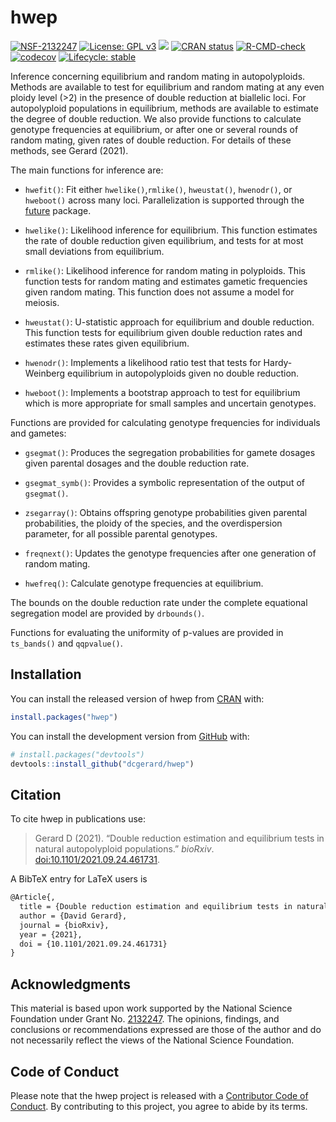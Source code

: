 
<!-- README.md is generated from README.Rmd. Please edit that file -->

# hwep

<!-- badges: start -->

[![NSF-2132247](https://img.shields.io/badge/NSF-2132247-blue.svg)](https://nsf.gov/awardsearch/showAward?AWD_ID=2132247)
[![License: GPL
v3](https://img.shields.io/badge/License-GPL%20v3-blue.svg)](https://www.gnu.org/licenses/gpl-3.0)
[![](http://cranlogs.r-pkg.org/badges/grand-total/hwep)](https://cran.r-project.org/package=hwep)
[![CRAN
status](https://www.r-pkg.org/badges/version/hwep)](https://CRAN.R-project.org/package=hwep)
[![R-CMD-check](https://github.com/dcgerard/hwep/workflows/R-CMD-check/badge.svg)](https://github.com/dcgerard/hwep/actions)
[![codecov](https://codecov.io/gh/dcgerard/hwep/branch/main/graph/badge.svg?token=X6QJRSQBXQ)](https://codecov.io/gh/dcgerard/hwep)
[![Lifecycle:
stable](https://img.shields.io/badge/lifecycle-stable-brightgreen.svg)](https://lifecycle.r-lib.org/articles/stages.html#stable)
<!-- badges: end -->

Inference concerning equilibrium and random mating in autopolyploids.
Methods are available to test for equilibrium and random mating at any
even ploidy level (>2) in the presence of double reduction at biallelic
loci. For autopolyploid populations in equilibrium, methods are
available to estimate the degree of double reduction. We also provide
functions to calculate genotype frequencies at equilibrium, or after one
or several rounds of random mating, given rates of double reduction. For
details of these methods, see Gerard (2021).

The main functions for inference are:

-   `hwefit()`: Fit either `hwelike()`,`rmlike()`, `hweustat()`,
    `hwenodr()`, or `hweboot()` across many loci. Parallelization is
    supported through the
    [future](https://cran.r-project.org/package=future) package.

-   `hwelike()`: Likelihood inference for equilibrium. This function
    estimates the rate of double reduction given equilibrium, and tests
    for at most small deviations from equilibrium.

-   `rmlike()`: Likelihood inference for random mating in polyploids.
    This function tests for random mating and estimates gametic
    frequencies given random mating. This function does not assume a
    model for meiosis.

-   `hweustat()`: U-statistic approach for equilibrium and double
    reduction. This function tests for equilibrium given double
    reduction rates and estimates these rates given equilibrium.

-   `hwenodr()`: Implements a likelihood ratio test that tests for
    Hardy-Weinberg equilibrium in autopolyploids given no double
    reduction.

-   `hweboot()`: Implements a bootstrap approach to test for equilibrium
    which is more appropriate for small samples and uncertain genotypes.

Functions are provided for calculating genotype frequencies for
individuals and gametes:

-   `gsegmat()`: Produces the segregation probabilities for gamete
    dosages given parental dosages and the double reduction rate.

-   `gsegmat_symb()`: Provides a symbolic representation of the output
    of `gsegmat()`.

-   `zsegarray()`: Obtains offspring genotype probabilities given
    parental probabilities, the ploidy of the species, and the
    overdispersion parameter, for all possible parental genotypes.

-   `freqnext()`: Updates the genotype frequencies after one generation
    of random mating.

-   `hwefreq()`: Calculate genotype frequencies at equilibrium.

The bounds on the double reduction rate under the complete equational
segregation model are provided by `drbounds()`.

Functions for evaluating the uniformity of p-values are provided in
`ts_bands()` and `qqpvalue()`.

## Installation

You can install the released version of hwep from
[CRAN](https://cran.r-project.org/package=hwep) with:

``` r
install.packages("hwep")
```

You can install the development version from
[GitHub](https://github.com/dcgerard/hwep) with:

``` r
# install.packages("devtools")
devtools::install_github("dcgerard/hwep")
```

## Citation

To cite hwep in publications use:

> Gerard D (2021). “Double reduction estimation and equilibrium tests in
> natural autopolyploid populations.” *bioRxiv*.
> [doi:10.1101/2021.09.24.461731](https://doi.org/10.1101/2021.09.24.461731).

A BibTeX entry for LaTeX users is

``` tex
@Article{,
  title = {Double reduction estimation and equilibrium tests in natural autopolyploid populations},
  author = {David Gerard},
  journal = {bioRxiv},
  year = {2021},
  doi = {10.1101/2021.09.24.461731}
}
```

## Acknowledgments

This material is based upon work supported by the National Science
Foundation under Grant
No. [2132247](https://www.nsf.gov/awardsearch/showAward?AWD_ID=2132247).
The opinions, findings, and conclusions or recommendations expressed are
those of the author and do not necessarily reflect the views of the
National Science Foundation.

## Code of Conduct

Please note that the hwep project is released with a [Contributor Code
of
Conduct](https://contributor-covenant.org/version/2/0/CODE_OF_CONDUCT.html).
By contributing to this project, you agree to abide by its terms.
